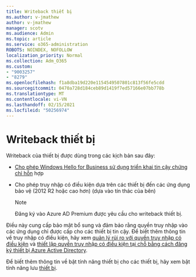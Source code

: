 ```yaml
---
title: Writeback thiết bị
ms.author: v-jmathew
author: v-jmathew
manager: scotv
ms.audience: Admin
ms.topic: article
ms.service: o365-administration
ROBOTS: NOINDEX, NOFOLLOW
localization_priority: Normal
ms.collection: Adm_O365
ms.custom:
- "9003257"
- "8279"
ms.openlocfilehash: f1a8dba19d220e1154549507801c813f56fe5cdd
ms.sourcegitcommit: 0470a728d184ceb89d1419f7ed57166e07bb778b
ms.translationtype: MT
ms.contentlocale: vi-VN
ms.lasthandoff: 02/15/2021
ms.locfileid: "50256974"
---
```

# <a name="device-writeback"></a>Writeback thiết bị

Writeback của thiết bị được dùng trong các kịch bản sau đây:

- [Cho phép Windows Hello for Business sử dụng triển khai tin cậy chứng chỉ hỗn](https://docs.microsoft.com/windows/security/identity-protection/hello-for-business/hello-hybrid-cert-trust-prereqs#device-registration) hợp
- Cho phép truy nhập có điều kiện dựa trên các thiết bị đến các ứng dụng bảo vệ (2012 R2 hoặc cao hơn) (dựa vào tín thác của bên)

    > [!NOTE]
    > Đăng ký vào Azure AD Premium được yêu cầu cho writeback thiết bị.

Điều này cung cấp bảo mật bổ sung và đảm bảo rằng quyền truy nhập vào các ứng dụng chỉ được cấp cho các thiết bị tin cậy. Để biết thêm thông tin về truy nhập có điều kiện, hãy xem [quản lý rủi ro với quyền truy nhập có điều kiện](https://docs.microsoft.com/azure/active-directory/conditional-access/overview) và [thiết lập quyền truy nhập có điều kiện tại chỗ bằng cách đăng ký thiết bị Azure Active Directory](https://docs.microsoft.com/azure/active-directory/devices/overview).

Để biết thêm thông tin về bật tính năng thiết bị cho các thiết bị, hãy xem bật tính năng lưu [thiết bị](https://docs.microsoft.com/azure/active-directory/hybrid/how-to-connect-device-writeback).
